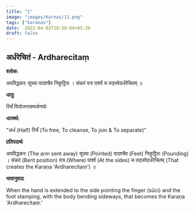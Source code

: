 ```yaml
---
title: "1"
image: "images/Karnas/11.png"
tags: ["karanas"]
date:  2022-04-03T19:39:04+05:30
draft: false
---
```


## अर्धरेचितं - Ardharecitaṃ

**श्लोक:**


अपविद्धकरः सूच्या पादश्चैव निकुट्टितः । संन्नतं यत्र पार्श्वं च तद्भवेद​र्धरेचितम् ॥


**धातुः**


रिचँ वियोजनसम्पर्चनयोः


**धात्वर्थ:**


"अर्ध (Half)
रिचँ (To free, To cleanse, To join & To separate)"


**प्रतिपदार्थः**


अपविद्धकरः (The arm sent away) सूच्या (Pointed) पादश्चैव (Feet) निकुट्टितः (Pounding) । संन्नतं (Bent position) यत्र (Where) पार्श्वं (At the sides) च तद्भवेद​र्धरेचितम् (That creates the Karaṇa 'Ardharecitaṃ') ॥


**भावानुवादः**


When the hand is extended to the side pointing the finger (sūci) and the foot stamping, with the body bending sideways, that becomes the Karaṇa 'Ardharecitaṃ.'

